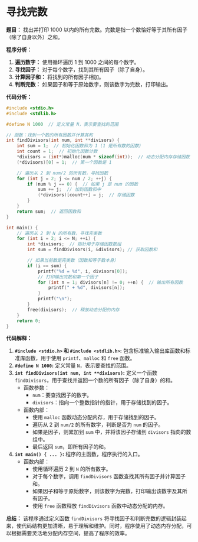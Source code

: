 # 寻找完数

**题目：**  找出并打印 1000 以内的所有完数。完数是指一个数恰好等于其所有因子（除了自身以外）之和。

**程序分析：**

1.  **遍历数字：** 使用循环遍历 1 到 1000 之间的每个数字。
2.  **寻找因子：** 对于每个数字，找到其所有因子（除了自身）。
3.  **计算因子和：** 将找到的所有因子相加。
4.  **判断完数：**  如果因子和等于原始数字，则该数字为完数，打印输出。

**代码分析：**

```c
#include <stdio.h>
#include <stdlib.h>

#define N 1000  // 定义常量 N，表示要查找的范围

// 函数：找到一个数的所有因数并计算其和
int findDivisors(int num, int **divisors) {
    int sum = 1;  // 初始化因数和为 1 (1 是所有数的因数)
    int count = 1;  // 初始化因数计数
    *divisors = (int*)malloc(num * sizeof(int));  // 动态分配内存存储因数
    (*divisors)[0] = 1;  // 第一个因数是 1

    // 遍历从 2 到 num/2 的所有数，寻找因数
    for (int j = 2; j <= num / 2; ++j) {
        if (num % j == 0) {  // 如果 j 是 num 的因数
            sum += j;  // 加到因数和中
            (*divisors)[count++] = j;  // 存储因数
        }
    }
    return sum;  // 返回因数和
}

int main() {
    // 遍历从 2 到 N 的所有数，寻找完美数
    for (int i = 2; i <= N; ++i) {
        int *divisors;  // 指针用于存储因数数组
        int sum = findDivisors(i, &divisors); // 获取因数和

        // 如果当前数是完美数（因数和等于数本身）
        if (i == sum) {
            printf("%d = %d", i, divisors[0]); 
            // 打印输出完数和第一个因子
            for (int n = 1; divisors[n] != 0; ++n) {  // 输出所有因数
                printf(" + %d", divisors[n]);
            }
            printf("\n");
        }
        free(divisors);  // 释放动态分配的内存
    }
    return 0;
}
```

**代码解释：**

1.  **`#include <stdio.h>`  和  `#include <stdlib.h>`:** 包含标准输入输出库函数和标准库函数，用于使用 `printf`、`malloc` 和 `free` 函数。
2.  **`#define N 1000`:**  定义常量 `N`，表示要查找的范围。
3.  **`int findDivisors(int num, int **divisors)`:**  定义一个函数 `findDivisors`，用于查找并返回一个数的所有因子（除了自身）的和。
    *   函数参数：
        *   `num`：要查找因子的数字。
        *   `divisors`：指向一个整数指针的指针，用于存储找到的因子。
    *   函数内部：
        *   使用 `malloc` 函数动态分配内存，用于存储找到的因子。
        *   遍历从 2 到 `num/2` 的所有数字，判断是否为 `num` 的因子。
        *   如果是因子，则累加到 `sum` 中，并将该因子存储到 `divisors` 指向的数组中。
        *   最后返回 `sum`，即所有因子的和。
4.  **`int main() { ... }`:**  程序的主函数，程序执行的入口。
    *   函数内部：
        *   使用循环遍历 2 到 `N` 的所有数字。
        *   对于每个数字，调用 `findDivisors` 函数查找其所有因子并计算因子和。
        *   如果因子和等于原始数字，则该数字为完数，打印输出该数字及其所有因子。
        *   使用 `free` 函数释放 `findDivisors` 函数中动态分配的内存。

**总结：**  该程序通过定义函数 `findDivisors` 将寻找因子和判断完数的逻辑封装起来，使代码结构更加清晰，易于理解和维护。同时，程序使用了动态内存分配，可以根据需要灵活地分配内存空间，提高了程序的效率。
